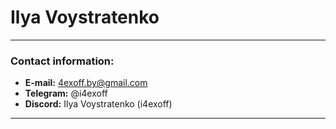 # Ilya Voystratenko

---

### Contact information:
* **E-mail:** 4exoff.by@gmail.com
* **Telegram:** @i4exoff
* **Discord:** Ilya Voystratenko (i4exoff)

---
